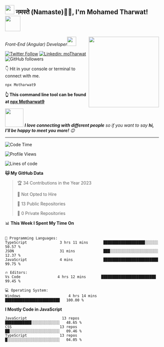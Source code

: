 <h2><img src="https://emojis.slackmojis.com/emojis/images/1531849430/4246/blob-sunglasses.gif?1531849430" width="30"/> नमस्ते (Namaste)🙏🏻, I'm Mohamed Tharwat! <img src="https://media.giphy.com/media/12oufCB0MyZ1Go/giphy.gif" width="50"></h2>
<img align='right' src="https://media.giphy.com/media/M9gbBd9nbDrOTu1Mqx/giphy.gif" width="230">
<p><em>Front-End (Angular) Developer<img src="https://media.giphy.com/media/WUlplcMpOCEmTGBtBW/giphy.gif" width="30"> 
</em></p>

[![Twitter Follow](https://img.shields.io/twitter/follow/mohamed?label=Follow)](https://twitter.com/Motharwat9)
[![Linkedin: moTharwat](https://img.shields.io/badge/-Mohamed-blue?style=flat-square&logo=Linkedin&logoColor=white&link=https://www.linkedin.com/in/Mohamed-p-singh/)](https://www.linkedin.com/in/mohamed-tharwat-8823611b5/)
![GitHub followers](https://img.shields.io/github/followers/Motharwat9?label=Follow&style=social)



👇 Hit in your console or terminal to connect with me.

```bash
npx Motharwat9
```
**👆 This command line tool can be found at [npx Motharwat9](https://github.com/motharwat9)**

<img src="https://media.giphy.com/media/LnQjpWaON8nhr21vNW/giphy.gif" width="60"> <em><b>I love connecting with different people</b> so if you want to say <b>hi, I'll be happy to meet you more!</b> 😊</em>

---
<!--START_SECTION:waka-->
![Code Time](http://img.shields.io/badge/Code%20Time-1%2C505%20hrs%203%20mins-blue)

![Profile Views](http://img.shields.io/badge/Profile%20Views-15-blue)

![Lines of code](https://img.shields.io/badge/From%20Hello%20World%20I%27ve%20Written-2.8%20million%20lines%20of%20code-blue)

**🐱 My GitHub Data** 


> 🏆 34 Contributions in the Year 2023
 > 
> 🚫 Not Opted to Hire
 > 
> 📜 13 Public Repositories 
 > 
> 🔑 0 Private Repositories 
 > 

📊 **This Week I Spent My Time On** 

```text

💬 Programming Languages: 
TypeScript               3 hrs 11 mins       ███████████████████░░░░░░   50.57 % 
JSON                     31 mins             ███░░░░░░░░░░░░░░░░░░░░░░   12.37 % 
JavaScript               4 mins              █████████████████████████   99.75 % 

🔥 Editors: 
Vs Code                 4 hrs 12 mins       █████████████████████████   99.45 % 

💻 Operating System: 
Windows                      4 hrs 14 mins       █████████████████████████   100.00 % 
```

**I Mostly Code in JavaScript** 

```text
JavaScript                13 repos            ████████████░░░░░░░░░░░░░   48.65 % 
CSS                      13 repos             ██░░░░░░░░░░░░░░░░░░░░░░░   09.46 % 
TypeScript               13 repos             █░░░░░░░░░░░░░░░░░░░░░░░░   04.05 % 
```


